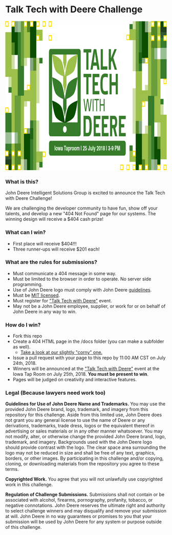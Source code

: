 # Talk Tech with Deere Challenge
<p align="center">
  <a href="https://johndeere.cvent.com/TalkTechWithDeere"><img width="888" height="466" src="/talk-tech-image.png" alt="Talk Tech with Deere. Iowa Taproom, July 25th 2018, 3-pm" /></a>
</p>

### What is this?
John Deere Intelligent Solutions Group is excited to announce the Talk Tech with Deere Challenge!

We are challenging the developer community to have fun, show off your talents, and develop a new "404 Not Found" page for our systems. The winning design will receive a $404 cash prize! 

### What can I win?
   * First place will receive $404!!!
   * Three runner-ups will receive $201 each!
   
### What are the rules for submissions?
  * Must communicate a 404 message in some way.
  * Must be limited to the browser in order to operate. No server side programming.
  * Use of John Deere logo must comply with John Deere [guidelines](#l).
  * Must be <a href="https://opensource.org/licenses/MIT">MIT licensed</a>.
  * Must register for <a href="https://johndeere.cvent.com/TalkTechWithDeere">"Talk Tech with Deere"</a> event.
  * May not be a John Deere employee, supplier, or work for or on behalf of John Deere in any way to win.
  
### How do I win?
   * Fork this repo
   * Create a 404 HTML page in the /docs folder (you can make a subfolder as well).
      * <a href="https://github.deere.com/pages/pb95159/talk-tech-challenge/old-deere-404/index.html">Take a look at our slightly "corny" one.</a> 
   * Issue a pull request with your page to this repo by 11:00 AM CST on July 24th, 2018. 
   * Winners will be announced at the <a href="https://johndeere.cvent.com/TalkTechWithDeere">"Talk Tech with Deere"</a> event at the Iowa Tap Room on July 25th, 2018. **You must be present to win**.
   * Pages will be judged on creativity and interactive features.


### Legal (Because lawyers need work too)

<a name="l"></a>**Guidelines for Use of John Deere Name and Trademarks.**
You may use the provided John Deere brand, logo, trademark, and imagery from this repository for this challenge.  Aside from this limited use, John Deere does not grant you any general license to use the name of Deere or any derivations, trademarks, trade dress, logos or the equivalent thereof in advertising or sales materials or in any other manner whatsoever.  You may not modify, alter, or otherwise change the provided John Deere brand, logo, trademark, and imagery. Backgrounds used with the John Deere logo should provide contrast with the logo. The clear space area surrounding the logo may not be reduced in size and shall be free of any text, graphics, borders, or other images. By participating in this challenge and/or copying, cloning, or downloading materials from the repository you agree to these terms.

**Copyrighted Work.** You agree that you will not unlawfully use copyrighted work in this challenge.

**Regulation of Challenge Submissions.** Submissions shall not contain or be associated with alcohol, firearms, pornography, profanity, tobacco, or negative connotations. John Deere reserves the ultimate right and authority to select challenge winners and may disqualify and remove your submission at will. John Deere in no way guarantees or promises to you that your submission will be used by John Deere for any system or purpose outside of this challenge.
